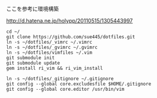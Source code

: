 ここを参考に環境構築

http://d.hatena.ne.jp/holypp/20110515/1305443997

    cd ~/
    git clone https://github.com/sue445/dotfiles.git
    ln -s ~/dotfiles/_vimrc ~/.vimrc
    ln -s ~/dotfiles/_gvimrc ~/.gvimrc
    ln -s ~/dotfiles/vimfiles ~/.vim
    git submodule init
    git submodule update 
    gem install ri_vim && ri_vim_install

    ln -s ~/dotfiles/_gitignore ~/.gitignore
    git config --global core.excludesfile $HOME/.gitignore
    git config --global core.editor /usr/bin/vim
